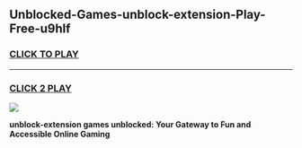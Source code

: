 
## Unblocked-Games-unblock-extension-Play-Free-u9hlf
<h3>
<a href="https://premium76.site?title=unblock-extension&ref=20M">CLICK TO PLAY</a></h3>
<hr>

<h3>
<a href="https://premium76.site?title=unblock-extension&ref=20M">CLICK 2 PLAY</a>
  
</h3>

<a href="https://premium76.site?title=unblock-extension&ref=19M"><img src="https://clearcache.store/games.png"></a>


**unblock-extension games unblocked: Your Gateway to Fun and Accessible Online Gaming**
